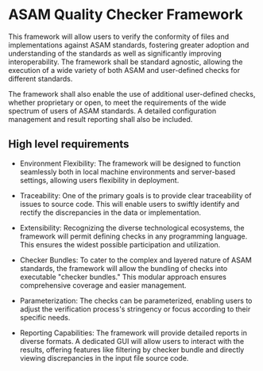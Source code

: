 # ASAM Quality Checker Framework

This framework will allow users to verify the conformity of files and implementations against ASAM standards, fostering greater adoption and understanding of the standards as well as significantly improving interoperability. The framework shall be standard agnostic, allowing the execution of a wide variety of both ASAM and user-defined checks for different standards.  

The framework shall also enable the use of additional user-defined checks, whether proprietary or open, to meet the requirements of the wide spectrum of users of ASAM standards. A detailed configuration management and result reporting shall also be included.  

## High level requirements 

- Environment Flexibility: The framework will be designed to function seamlessly both in local machine environments and server-based settings, allowing users flexibility in deployment. 

- Traceability: One of the primary goals is to provide clear traceability of issues to source code. This will enable users to swiftly identify and rectify the discrepancies in the data or implementation. 

- Extensibility: Recognizing the diverse technological ecosystems, the framework will permit defining checks in any programming language. This ensures the widest possible participation and utilization. 

- Checker Bundles: To cater to the complex and layered nature of ASAM standards, the framework will allow the bundling of checks into executable "checker bundles." This modular approach ensures comprehensive coverage and easier management. 

- Parameterization: The checks can be parameterized, enabling users to adjust the verification process's stringency or focus according to their specific needs. 

- Reporting Capabilities: The framework will provide detailed reports in diverse formats. A dedicated GUI will allow users to interact with the results, offering features like filtering by checker bundle and directly viewing discrepancies in the input file source code. 
